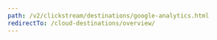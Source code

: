 ```yaml
---
path: /v2/clickstream/destinations/google-analytics.html
redirectTo: /cloud-destinations/overview/
---
```

